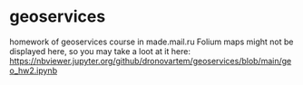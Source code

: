 # geoservices
homework of geoservices course in made.mail.ru
Folium maps might not be displayed here, so you may take a loot at it here:
https://nbviewer.jupyter.org/github/dronovartem/geoservices/blob/main/geo_hw2.ipynb
